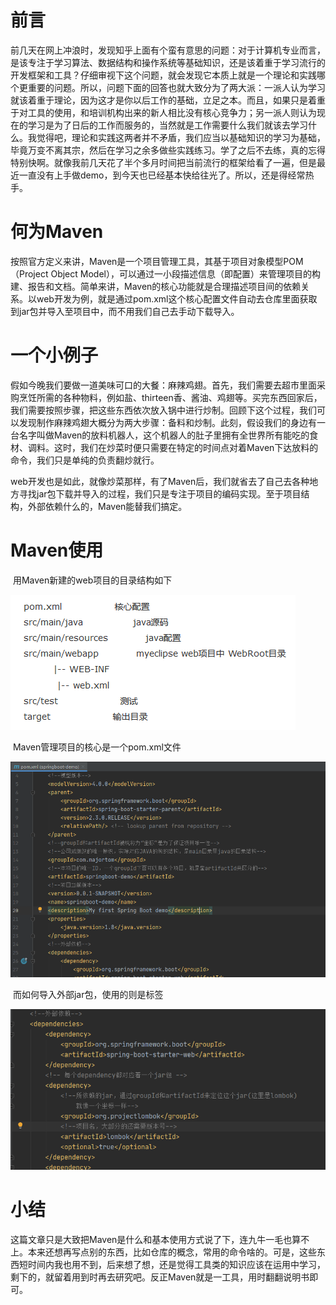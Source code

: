 # 前言

​		前几天在网上冲浪时，发现知乎上面有个蛮有意思的问题：对于计算机专业而言，是该专注于学习算法、数据结构和操作系统等基础知识，还是该着重于学习流行的开发框架和工具？仔细审视下这个问题，就会发现它本质上就是一个理论和实践哪个更重要的问题。所以，问题下面的回答也就大致分为了两大派：一派人认为学习就该着重于理论，因为这才是你以后工作的基础，立足之本。而且，如果只是着重于对工具的使用，和培训机构出来的新人相比没有核心竞争力；另一派人则认为现在的学习是为了日后的工作而服务的，当然就是工作需要什么我们就该去学习什么。我觉得吧，理论和实践这两者并不矛盾，我们应当以基础知识的学习为基础，毕竟万变不离其宗，然后在学习之余多做些实践练习。学了之后不去练，真的忘得特别快啊。就像我前几天花了半个多月时间把当前流行的框架给看了一遍，但是最近一直没有上手做demo，到今天也已经基本快给往光了。所以，还是得经常热手。

# 何为Maven

​		按照官方定义来讲，Maven是一个项目管理工具，其基于项目对象模型POM（Project Object Model），可以通过一小段描述信息（即配置）来管理项目的构建、报告和文档。简单来讲，Maven的核心功能就是合理描述项目间的依赖关系。以web开发为例，就是通过pom.xml这个核心配置文件自动去仓库里面获取到jar包并导入至项目中，而不用我们自己去手动下载导入。

# 一个小例子

​		假如今晚我们要做一道美味可口的大餐：麻辣鸡翅。首先，我们需要去超市里面采购烹饪所需的各种物料，例如盐、thirteen香、酱油、鸡翅等。买完东西回家后，我们需要按照步骤，把这些东西依次放入锅中进行炒制。回顾下这个过程，我们可以发现制作麻辣鸡翅大概分为两大步骤：备料和炒制。此刻，假设我们的身边有一台名字叫做Maven的放料机器人，这个机器人的肚子里拥有全世界所有能吃的食材、调料。这时，我们在炒菜时便只需要在特定的时间点对着Maven下达放料的命令，我们只是单纯的负责翻炒就行。

​		web开发也是如此，就像炒菜那样，有了Maven后，我们就省去了自己去各种地方寻找jar包下载并导入的过程，我们只是专注于项目的编码实现。至于项目结构，外部依赖什么的，Maven能替我们搞定。

# Maven使用

​		用Maven新建的web项目的目录结构如下

![image-20200629165509492](../img/Maven初识/Maven目录结构.png)

​		Maven管理项目的核心是一个pom.xml文件

![image-20200629165509492](../img/Maven初识/pom.png)

​		而如何导入外部jar包，使用的则是<dependency>标签

![image-20200629165509492](../img/Maven初识/依赖.png)

# 小结

​		这篇文章只是大致把Maven是什么和基本使用方式说了下，连九牛一毛也算不上。本来还想再写点别的东西，比如仓库的概念，常用的命令啥的。可是，这些东西短时间内我也用不到，后来想了想，还是觉得工具类的知识应该在运用中学习，剩下的，就留着用到时再去研究吧。反正Maven就是一工具，用时翻翻说明书即可。

